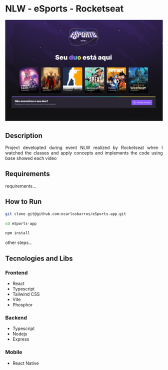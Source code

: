# NLW - eSports - Rocketseat

[![NLW eSports Web Application](./web/src/assets/nlw-esports-web-application.png)](https://i.imgur.com/eldRkoW.png)

## Description

<p style="text-align: justify">
Project developted during event NLW realized by Rocketseat when I watched the classes and apply
concepts and implements the code using base showed each video
</p>

## Requirements

requirements...


## How to Run


```bash
git clone git@github.com:ocarlosbarros/eSports-app.git
```
```bash
cd eSports-app
```

```bash
npm install
```

other steps...


## Tecnologies and Libs

### **Frontend**

* React
* Typescript
* Tailwind CSS
* Vite
* Phosphor

### **Backend**

* Typescript
* Nodejs
* Express

### **Mobile**

* React Native